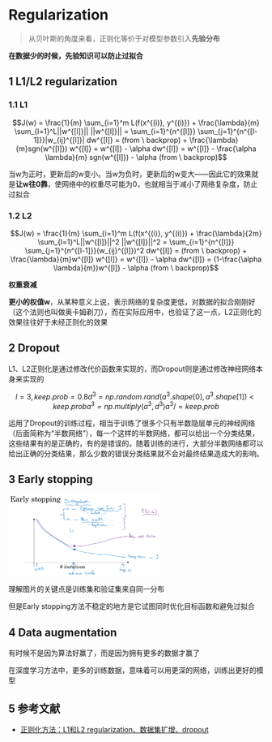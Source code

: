 # Regularization

> 从贝叶斯的角度来看，正则化等价于对模型参数引入**先验分布**

**在数据少的时候，先验知识可以防止过拟合**

## 1 L1/L2 regularization

### 1.1 L1

```math
J(w) = \frac{1}{m} \sum_{i=1}^m L(f(x^{(i)}, y^{(i)}) + \frac{\lambda}{m} \sum_{l=1}^L||w^{[l]}||

||w^{[l]}|| = \sum_{i=1}^{n^{[l]}} \sum_{j=1}^{n^{[l-1]}}|w_{ij}^{[l]}|

dw^{[l]} = (from \ backprop) + \frac{\lambda}{m}sgn(w^{[l]})

w^{[l]} = w^{[l]} - \alpha dw^{[l]}
= w^{[l]} - \frac{\alpha \lambda}{m} sgn(w^{[l]}) - \alpha (from \ backprop)
```

当w为正时，更新后的w变小。当w为负时，更新后的w变大——因此它的效果就是**让w往0靠**，使网络中的权重尽可能为0，也就相当于减小了网络复杂度，防止过拟合

### 1.2 L2

```math
J(w) = \frac{1}{m} \sum_{i=1}^m L(f(x^{(i)}, y^{(i)}) + \frac{\lambda}{2m} \sum_{l=1}^L||w^{[l]}||^2

||w^{[l]}||^2 = \sum_{i=1}^{n^{[l]}} \sum_{j=1}^{n^{[l-1]}}(w_{ij}^{[l]})^2

dw^{[l]} = (from \ backprop) + \frac{\lambda}{m}w^{[l]}

w^{[l]} = w^{[l]} - \alpha dw^{[l]}
= (1-\frac{\alpha \lambda}{m})w^{[l]} - \alpha (from \ backprop)
```

**权重衰减**

**更小的权值w**，从某种意义上说，表示网络的复杂度更低，对数据的拟合刚刚好（这个法则也叫做奥卡姆剃刀），而在实际应用中，也验证了这一点，L2正则化的效果往往好于未经正则化的效果

## 2 Dropout

L1、L2正则化是通过修改代价函数来实现的，而Dropout则是通过修改神经网络本身来实现的

```math
l = 3, keep.prob = 0.8

d^3 = np.random.rand(a^3.shape[0], a^3.shape[1]) < keep.prob

a^3 = np.multiply(a^3, d^3)

a^3 /= keep.prob
```

运用了Dropout的训练过程，相当于训练了很多个只有半数隐层单元的神经网络（后面简称为“半数网络”），每一个这样的半数网络，都可以给出一个分类结果，这些结果有的是正确的，有的是错误的。随着训练的进行，大部分半数网络都可以给出正确的分类结果，那么少数的错误分类结果就不会对最终结果造成大的影响。

## 3 Early stopping

<p><img width="60%" height="60%" align=center src="image/earlystopping.png"  /></p>

理解图片的关键点是训练集和验证集来自同一分布

但是Early stopping方法不稳定的地方是它试图同时优化目标函数和避免过拟合

## 4 Data augmentation

有时候不是因为算法好赢了，而是因为拥有更多的数据才赢了

在深度学习方法中，更多的训练数据，意味着可以用更深的网络，训练出更好的模型

## 5 参考文献

- [正则化方法：L1和L2 regularization、数据集扩增、dropout](https://www.cnblogs.com/peizhe123/p/5114701.html)